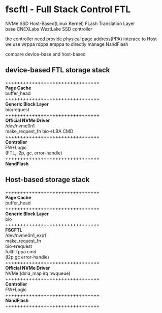 # fscftl - Full Stack Control FTL
NVMe SSD Host-Based(Linux Kernel) FLash Translation Layer       
base CNEXLabs WestLake SSD controller   

the controller need provide physical page address(PPA) interace to Host    
we use wrppa rdppa ersppa to directly manage NandFlash    


compare device-base and host-based     

## device-based FTL storage stack     
++++++++++++++++++++++++++++++++   
**Page Cache**      
    buffer_head         
++++++++++++++++++++++++++++++++  
**Generic Block Layer**       
    bio/request            
++++++++++++++++++++++++++++++++    
**Official NVMe Driver**  
    /dev/nvme0n1   
    make_request_fn bio->LBA CMD          
++++++++++++++++++++++++++++++++    
**Controller**    
      FW+Logic    
    (FTL, l2p, gc, error-handle)        
++++++++++++++++++++++++++++++++  
**NandFlash**     


## Host-based storage stack   
++++++++++++++++++++++++++++++++   
**Page Cache**      
    buffer_head         
++++++++++++++++++++++++++++++++  
**Generic Block Layer**       
    bio        
++++++++++++++++++++++++++++++++  
**FSCFTL**       
      /dev/nvme0n1_exp1       
      make_request_fn    
      bio->request    
      fullfill ppa cmd    
    (l2p gc error-handle)    
++++++++++++++++++++++++++++++++    
**Official NVMe Driver**    
      NVMe (dma_map irq hwqueue)      
++++++++++++++++++++++++++++++++    
**Controller**    
      FW+Logic    
++++++++++++++++++++++++++++++++  
**NandFlash**     
++++++++++++++++++++++++++++++++     
